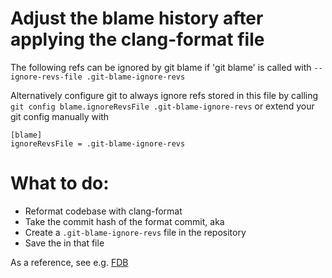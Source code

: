 # Adjust the blame history after applying the clang-format file

The following refs can be ignored by git blame if 'git blame' is called with
`--ignore-revs-file .git-blame-ignore-revs`

Alternatively configure git to always ignore refs stored in this file by calling
`git config blame.ignoreRevsFile .git-blame-ignore-revs`
or extend your git config manually with
```
[blame]
ignoreRevsFile = .git-blame-ignore-revs
```

# What to do:
- Reformat codebase with clang-format
- Take the commit hash of the format commit, aka <commit-hash>
- Create a `.git-blame-ignore-revs` file in the repository
- Save the <commit-hash> in that file

As a reference, see e.g. [FDB](https://github.com/ecmwf/fdb/blob/develop/.git-blame-ignore-revs)
